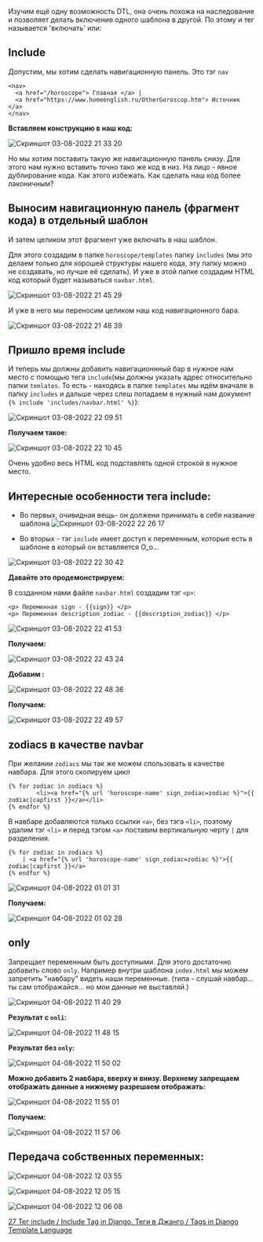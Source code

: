 Изучим ещё одну возможность DTL, она очень похожа на наследование и позволяет делать включение одного шаблона в другой. По этому и тег называется 'включать' или:


## Include

Допустим, мы хотим сделать навигационную панель. 
Это тэг `nav`
```
<nav>
  <a href="/horoscope"> Главная </a> |
  <a href="https://www.homeenglish.ru/OtherGoroscop.htm"> Источник </a>
</nav>
```
**Вставляем конструкцию в наш код:**

![Скриншот 03-08-2022 21 33 20](https://user-images.githubusercontent.com/84935915/182683500-65a4a2a5-82f7-4326-97bb-e9b88786994f.png)

Но мы хотим поставить такую же навигационную панель снизу. Для этого нам нужно вставить точно тако же код в низ. 
На лицо - явное дублирование кода. Как этого избежать. Как сделать наш код более лаконичным?

## Выносим навигационную панель (фрагмент кода) в отдельный шаблон

И затем целиком этот фрагмент уже включать в наш шаблон.

Для этого создадим в папке `horoscope/templates` папку `includes` (мы это делаем только для хорошей структуры нашего кода, эту папку можно не создавать, но лучше её сделать). И уже в этой папке создадим HTML код который будет называться `navbar.html`.

![Скриншот 03-08-2022 21 45 29](https://user-images.githubusercontent.com/84935915/182685663-89e0e9d7-2447-48c0-8d07-68b7de19db1d.png)

И уже в него мы переносим целиком наш код навигационного бара.

![Скриншот 03-08-2022 21 48 39](https://user-images.githubusercontent.com/84935915/182686254-a29af948-e2bb-44d8-8e73-33ca6c4df564.png)

## Пришло время include

И теперь мы должны добавить навигационнный бар в нужное нам место с помощью тега `include`(мы должны указать адрес относительно папки `temlates`. То есть - находясь в папке `templates` мы идём вначале в папку `includes` и дальше через слеш попадаем в нужный нам документ `{% include 'includes/navbar.html' %}`):

![Скриншот 03-08-2022 22 09 51](https://user-images.githubusercontent.com/84935915/182689901-ceaa5d0b-e2a8-4dec-a554-0a1911aa838e.png)

**Получаем такое:**

![Скриншот 03-08-2022 22 10 45](https://user-images.githubusercontent.com/84935915/182690075-f769aa2a-7cf3-45da-a52e-48033626b89a.png)

Очень удобно весь HTML код подставлять одной строкой в нужное место.

## Интересные особенности тега include:

- Во первых, очивидная вещь- он должени принимать в себя название шаблона 
![Скриншот 03-08-2022 22 26 17](https://user-images.githubusercontent.com/84935915/182692649-3b2deccd-615e-45b6-a1b1-208136471687.png)

- Во вторых - тэг `include` имеет доступ к переменным, которые есть в шаблоне в который он вставляется О_о...

![Скриншот 03-08-2022 22 30 42](https://user-images.githubusercontent.com/84935915/182693384-94d623a8-b128-4027-ba68-e61e02708d88.png)

**Давайте это продемонстрируем:**

В созданном нами файле `navbar.html` создадим тэг `<p>`:

```
<p> Переменная sign - {{sign}} </p>
<p> Переменная description_zodiac - {{description_zodiac}} </p>
```
![Скриншот 03-08-2022 22 41 53](https://user-images.githubusercontent.com/84935915/182695243-ddd576c3-b4d8-4383-933e-5d4f94e45f58.png)

**Получаем:**

![Скриншот 03-08-2022 22 43 24](https://user-images.githubusercontent.com/84935915/182695482-c5c2492c-eb71-43d8-962c-32a3d6d291e2.png)

**Добавим :**

![Скриншот 03-08-2022 22 48 36](https://user-images.githubusercontent.com/84935915/182696356-e3a52da2-e3ff-4b06-88f9-37c0089520be.png)

**Получаем:**

![Скриншот 03-08-2022 22 49 57](https://user-images.githubusercontent.com/84935915/182696648-f363a9af-fd56-43e3-9f45-723fb61fbaa9.png)

## zodiacs в качестве navbar

При желании `zodiacs` мы так же можем спользовать в качестве навбара. Для этого скопируем цикл 
```
{% for zodiac in zodiacs %}
        <li><a href="{% url 'horoscope-name' sign_zodiac=zodiac %}">{{ zodiac|capfirst }}</a></li>
{% endfor %}
```
В навбаре добавляются только ссылки `<a>`, без тэга `<li>`, поэтому  удалим тэг `<li>` и перед тэгом `<a>` поставим вертикальную черту `|` для разделения.

```
{% for zodiac in zodiacs %}
    | <a href="{% url 'horoscope-name' sign_zodiac=zodiac %}">{{ zodiac|capfirst }}</a>
{% endfor %}
```
![Скриншот 04-08-2022 01 01 31](https://user-images.githubusercontent.com/84935915/182720220-2a18d7fe-b02f-4901-8e64-254b9fa111b4.png)


**Получаем:**

![Скриншот 04-08-2022 01 02 28](https://user-images.githubusercontent.com/84935915/182720317-c3b6886d-a9e1-447d-81d4-e9b97425ae2b.png)

## only

Запрещает переменным быть доступными. Для этого достаточно добавить слово `only`. Например внутри шаблона `index.html` мы можем запретить "навбару" видеть наши переменные. (типа - слушай навбар... ты сам отображайся... но мои данные не выставляй.)

![Скриншот 04-08-2022 11 40 29](https://user-images.githubusercontent.com/84935915/182803534-dc6eff00-20f9-4c6c-9604-e3271502170f.png)

**Результат с `onli`:**

![Скриншот 04-08-2022 11 48 15](https://user-images.githubusercontent.com/84935915/182805258-2b49c2cd-303e-43ac-8c7f-edbd4a6e7a6c.png)

**Результат без `only`:**

![Скриншот 04-08-2022 11 50 02](https://user-images.githubusercontent.com/84935915/182805649-3975b707-0878-4d3b-888f-32cd69c7acc0.png)

**Можно добавить 2 навбара, вверху и внизу. Верхнему запрещаем отображать данные а нижнему разрешаем отображать:**

![Скриншот 04-08-2022 11 55 01](https://user-images.githubusercontent.com/84935915/182806815-93e2a726-2a78-4b00-9a43-7992afeec91d.png)

**Получаем:**

![Скриншот 04-08-2022 11 57 06](https://user-images.githubusercontent.com/84935915/182806985-a8a224c0-c1b4-4bfc-82c6-811382521d51.png)

## Передача собственных переменных:

![Скриншот 04-08-2022 12 03 55](https://user-images.githubusercontent.com/84935915/182808392-2e685b83-f418-40e0-9d3b-7160c9208428.png)

![Скриншот 04-08-2022 12 05 15](https://user-images.githubusercontent.com/84935915/182808626-f680cf57-0723-48b4-b85d-9a538c3d6adc.png)

![Скриншот 04-08-2022 12 06 08](https://user-images.githubusercontent.com/84935915/182808846-915673b0-dd6c-4ebf-9cf7-7b359b73a2f8.png)

















[27 Тег include / Include Tag in Django. Теги в Джанго / Tags in Django Template Language](https://www.youtube.com/watch?v=JkUNSLEF6cM&list=PLQAt0m1f9OHvGM7Y7jAQP8TKbBd3up4K2&index=28)
